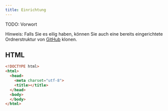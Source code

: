 ```yaml
---
title: Einrichtung
---
```

TODO: Vorwort

Hinweis: Falls Sie es eilig haben, können Sie auch eine bereits eingerichtete
Ordnerstruktur von [GitHub](https://github.com/mickiboy/webgl_template) klonen.

## HTML

```html
<!DOCTYPE html>
<html>
  <head>
    <meta charset="utf-8">
    <title></title>
  </head>
  <body>
  </body>
</html>
```
